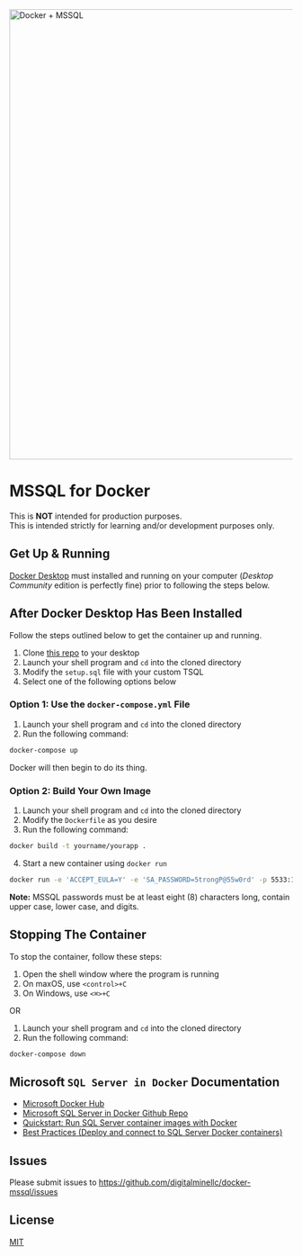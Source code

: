 <img src="https://repository-images.githubusercontent.com/319471557/ccbb6400-7803-11eb-8115-eae55d3ead83" alt="Docker + MSSQL" width="800" />

# MSSQL for Docker

This is **NOT** intended for production purposes. \
This is intended strictly for learning and/or development purposes only.

## Get Up & Running

[Docker Desktop](https://www.docker.com/products/docker-desktop) must installed and running on your computer (*Desktop Community* edition is perfectly fine) prior to following the steps below.

## After Docker Desktop Has Been Installed

Follow the steps outlined below to get the container up and running.

1. Clone [this repo](https://github.com/digitalminellc/docker-mssql.git) to your desktop
2. Launch your shell program and `cd` into the cloned directory
3. Modify the `setup.sql` file with your custom TSQL
4. Select one of the following options below

### Option 1: Use the `docker-compose.yml` File

1. Launch your shell program and `cd` into the cloned directory
2. Run the following command:

  ```bash
  docker-compose up
  ```

Docker will then begin to do its thing.

### Option 2: Build Your Own Image

1. Launch your shell program and `cd` into the cloned directory
2. Modify the `Dockerfile` as you desire
3. Run the following command:

  ```bash
  docker build -t yourname/yourapp .
  ```

4. Start a new container using `docker run`

  ```bash
  docker run -e 'ACCEPT_EULA=Y' -e 'SA_PASSWORD=5trongP@55w0rd' -p 5533:1433 --name your-container-name -d yourname/yourapp
  ```

**Note:** MSSQL passwords must be at least eight (8) characters long, contain upper case, lower case, and digits.

## Stopping The Container

To stop the container, follow these steps:

1. Open the shell window where the program is running
2. On maxOS, use `<control>+C`
3. On Windows, use `<⌘>+C`

OR

1. Launch your shell program and `cd` into the cloned directory
2. Run the following command:

  ```bash
  docker-compose down
  ```

## Microsoft `SQL Server in Docker` Documentation

* [Microsoft Docker Hub](https://hub.docker.com/u/microsoft)
* [Microsoft SQL Server in Docker Github Repo](https://github.com/Microsoft/mssql-docker)
* [Quickstart: Run SQL Server container images with Docker](https://docs.microsoft.com/en-us/sql/linux/quickstart-install-connect-docker)
* [Best Practices (Deploy and connect to SQL Server Docker containers)](https://docs.microsoft.com/en-us/sql/linux/sql-server-linux-docker-container-deployment)

## Issues

Please submit issues to <https://github.com/digitalminellc/docker-mssql/issues>

## License

[MIT](LICENSE)
